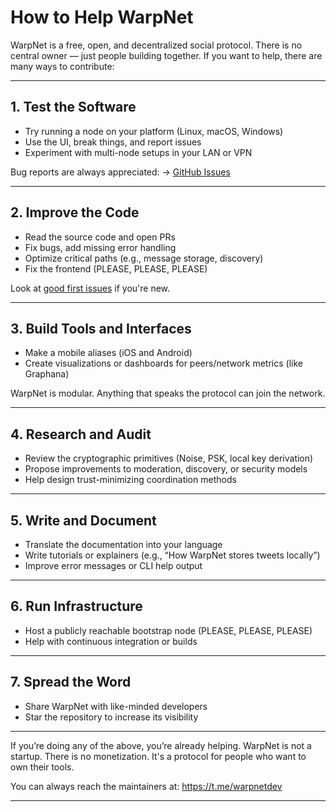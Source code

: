 # How to Help WarpNet

WarpNet is a free, open, and decentralized social protocol. There is no central owner — 
just people building together. If you want to help, there are many ways to contribute:

---

## 1. **Test the Software**

* Try running a node on your platform (Linux, macOS, Windows)
* Use the UI, break things, and report issues
* Experiment with multi-node setups in your LAN or VPN

Bug reports are always appreciated:
→ [GitHub Issues](https://github.com/warp-net/warpnet/issues)

---

## 2. **Improve the Code**

* Read the source code and open PRs
* Fix bugs, add missing error handling
* Optimize critical paths (e.g., message storage, discovery)
* Fix the frontend (PLEASE, PLEASE, PLEASE)

Look at [good first issues](https://github.com/warp-net/warpnet/labels/good%20first%20issue) if you're new.

---

## 3. **Build Tools and Interfaces**

* Make a mobile aliases (iOS and Android)
* Create visualizations or dashboards for peers/network metrics (like Graphana)

WarpNet is modular. Anything that speaks the protocol can join the network.

---

## 4. **Research and Audit**

* Review the cryptographic primitives (Noise, PSK, local key derivation)
* Propose improvements to moderation, discovery, or security models
* Help design trust-minimizing coordination methods

---

## 5. **Write and Document**

* Translate the documentation into your language
* Write tutorials or explainers (e.g., “How WarpNet stores tweets locally”)
* Improve error messages or CLI help output

---

## 6. **Run Infrastructure**

* Host a publicly reachable bootstrap node (PLEASE, PLEASE, PLEASE)
* Help with continuous integration or builds

---

## 7. **Spread the Word**

* Share WarpNet with like-minded developers
* Star the repository to increase its visibility

---

If you’re doing any of the above, you’re already helping. WarpNet is not a startup. 
There is no monetization. It's a protocol for people who want to own their tools.

You can always reach the maintainers at: https://t.me/warpnetdev

---


